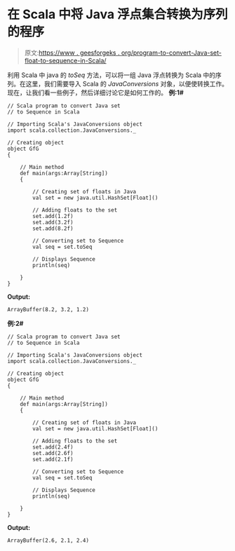 # 在 Scala 中将 Java 浮点集合转换为序列的程序

> 原文:[https://www . geesforgeks . org/program-to-convert-Java-set-float-to-sequence-in-Scala/](https://www.geeksforgeeks.org/program-to-convert-java-set-of-floats-to-sequence-in-scala/)

利用 Scala 中 java 的 *toSeq* 方法，可以将一组 Java 浮点转换为 Scala 中的序列。在这里，我们需要导入 Scala 的 *JavaConversions* 对象，以便使转换工作。
现在，让我们看一些例子，然后详细讨论它是如何工作的。
**例:1#**

```
// Scala program to convert Java set 
// to Sequence in Scala

// Importing Scala's JavaConversions object
import scala.collection.JavaConversions._

// Creating object
object GfG
{ 

    // Main method
    def main(args:Array[String])
    {

        // Creating set of floats in Java
        val set = new java.util.HashSet[Float]()

        // Adding floats to the set
        set.add(1.2f)
        set.add(3.2f)
        set.add(8.2f)

        // Converting set to Sequence 
        val seq = set.toSeq

        // Displays Sequence 
        println(seq)

    }
}
```

**Output:**

```
ArrayBuffer(8.2, 3.2, 1.2)

```

**例:2#**

```
// Scala program to convert Java set 
// to Sequence in Scala

// Importing Scala's JavaConversions object
import scala.collection.JavaConversions._

// Creating object
object GfG
{ 

    // Main method
    def main(args:Array[String])
    {

        // Creating set of floats in Java
        val set = new java.util.HashSet[Float]()

        // Adding floats to the set
        set.add(2.4f)
        set.add(2.6f)
        set.add(2.1f)

        // Converting set to Sequence 
        val seq = set.toSeq

        // Displays Sequence 
        println(seq)

    }
}
```

**Output:**

```
ArrayBuffer(2.6, 2.1, 2.4)

```